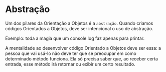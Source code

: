 # Abstração
Um dos pilares da Orientação a Objetos é a `abstração`. Quando criamos códigos Orientados a Objetos, deve ser intencional o uso de abstração.

Exemplo: toda a magia que um console.log faz apenas para printar.

A mentalidade ao desenvolver código Orientado a Objetos deve ser essa: a pessoa que vai usá-lo não deve ter que se preocupar em como determinado método funciona. Ela só precisa saber que, ao receber certa entrada, esse método irá retornar ou exibir um certo resultado.